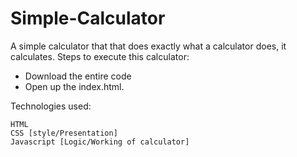 # Simple-Calculator
A simple calculator that that does exactly what a calculator does, it calculates.
Steps to execute this calculator:

   * Download the entire code
   * Open up the index.html.

Technologies used:

    HTML
    CSS [style/Presentation]
    Javascript [Logic/Working of calculator]
